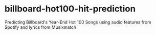 # billboard-hot100-hit-prediction
Predicting Billboard's Year-End Hot 100 Songs using audio features from Spotify and lyrics from Musixmatch
